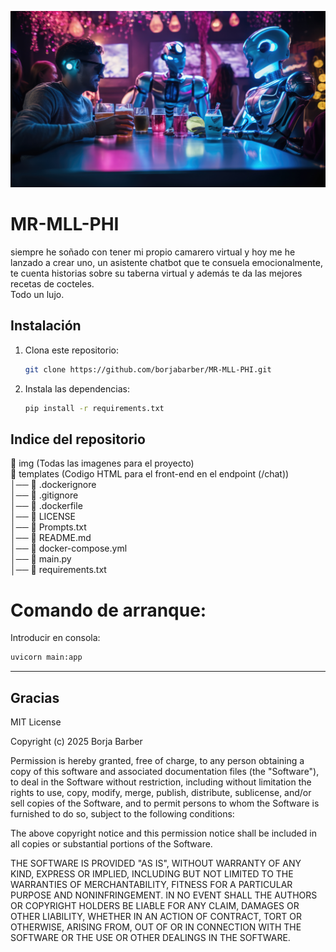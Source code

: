 ![imagen](./img/futuristic-new-year-s-eve-celebration.jpg)

# MR-MLL-PHI    
siempre he soñado con tener mi propio camarero virtual y hoy me he lanzado a crear uno, un asistente chatbot que te consuela emocionalmente, te cuenta historias sobre su taberna virtual y además te da las mejores recetas de cocteles.  
Todo un lujo.

## Instalación

1. Clona este repositorio:
   ```bash
   git clone https://github.com/borjabarber/MR-MLL-PHI.git
   
2. Instala las dependencias:
   ```bash
   pip install -r requirements.txt

## Indice del repositorio  
📂 img (Todas las imagenes para el proyecto)  
📂 templates (Codigo HTML para el front-end en el endpoint (/chat))   
│── 📄 .dockerignore    
│── 📄 .gitignore  
│── 📄 .dockerfile  
│── 📄 LICENSE  
│── 📄 Prompts.txt  
│── 📄 README.md  
│── 📄 docker-compose.yml  
│── 📄 main.py  
│── 📄 requirements.txt  
  
# Comando de arranque:
Introducir en consola:
   ```bash
   uvicorn main:app
```

----

## Gracias

MIT License

Copyright (c) 2025 Borja Barber

Permission is hereby granted, free of charge, to any person obtaining a copy
of this software and associated documentation files (the "Software"), to deal
in the Software without restriction, including without limitation the rights
to use, copy, modify, merge, publish, distribute, sublicense, and/or sell
copies of the Software, and to permit persons to whom the Software is
furnished to do so, subject to the following conditions:

The above copyright notice and this permission notice shall be included in all
copies or substantial portions of the Software.

THE SOFTWARE IS PROVIDED "AS IS", WITHOUT WARRANTY OF ANY KIND, EXPRESS OR
IMPLIED, INCLUDING BUT NOT LIMITED TO THE WARRANTIES OF MERCHANTABILITY,
FITNESS FOR A PARTICULAR PURPOSE AND NONINFRINGEMENT. IN NO EVENT SHALL THE
AUTHORS OR COPYRIGHT HOLDERS BE LIABLE FOR ANY CLAIM, DAMAGES OR OTHER
LIABILITY, WHETHER IN AN ACTION OF CONTRACT, TORT OR OTHERWISE, ARISING FROM,
OUT OF OR IN CONNECTION WITH THE SOFTWARE OR THE USE OR OTHER DEALINGS IN THE
SOFTWARE.
